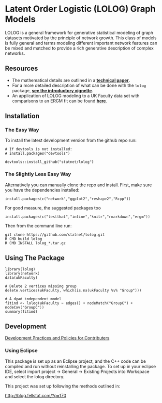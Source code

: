 # Latent Order Logistic (LOLOG) Graph Models

LOLOG is a general framework for generative statistical modeling of graph datasets motivated by
the principle of network growth. This class of models is fully general and terms modeling
different important network features can be mixed and matched to provide a rich generative
description of complex networks.


## Resources

* The mathematical details are outlined in a **[technical paper](http://arxiv.org/abs/1804.04583)**.
* For a more detailed description of what can be done with the ``lolog`` package, **[see the introductory vignette](inst/doc/lolog-introduction.pdf)**.
* An application of LOLOG modeling to a UK Faculty data set with comparisons to an ERGM fit can be found **[here](inst/doc/lolog-ergm.pdf)**.

## Installation

### The Easy Way

To install the latest development version from the github repo run:
```
# If devtools is not installed:
# install.packages("devtools")

devtools::install_github("statnet/lolog")
```

### The Slightly Less Easy Way

Alternatively you can manually clone the repo and install. First, make sure you have 
the dependencies installed:

```
install.packages(c("network","ggplot2","reshape2","Rcpp"))
```

For good measure, the suggested packages too

```
install.packages(c("testthat","inline","knitr","rmarkdown","ergm"))
```

Then from the command line run:
```
git clone https://github.com/statnet/lolog.git
R CMD build lolog
R CMD INSTALL lolog_*.tar.gz
```

## Using The Package

```
library(lolog)
library(network)
data(ukFaculty)

# Delete 2 vertices missing group
delete.vertices(ukFaculty, which(is.na(ukFaculty %v% "Group")))

# A dyad independent model
fitind <- lolog(ukFaculty ~ edges() + nodeMatch("GroupC") + nodeCov("GroupC"))
summary(fitind)
```


## Development

[Development Practices and Policies for Contributers](../../wiki/How-to-Contribute:-Git-Practices)

### Using Eclipse

This package is set up as an Eclipse project, and the C++ code can be compiled and run without reinstalling the package. To set up in your eclipse IDE, select import project -> General -> Existing Projects into Workspace and select the lolog directory.

This project was set up following the methods outlined in:

<http://blog.fellstat.com/?p=170>



